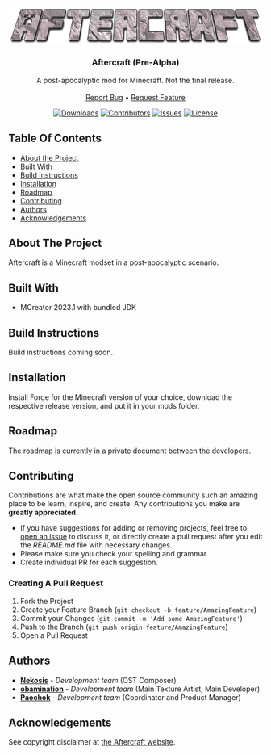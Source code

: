 <br/>
<p align="center">
  <a href="https://github.com/Aftercraft/prealpha">
    <img src="https://github.com/Aftercraft/prealpha/blob/main/images/logo.png?raw=true" alt="Logo">
  </a>

  <h3 align="center">Aftercraft (Pre-Alpha)</h3>

  <p align="center">
    A post-apocalyptic mod for Minecraft. Not the final release.
    <br/>
    <br/>
    <a href="https://github.com/Aftercraft/prealpha/issues">Report Bug</a>
    •
    <a href="https://github.com/Aftercraft/prealpha/issues">Request Feature</a>
  </p>
</p>

<p align="center">
  <a href="https://img.shields.io/github/downloads/Aftercraft/prealpha/total"><img alt="Downloads" src="https://img.shields.io/github/downloads/Aftercraft/prealpha/total"></a>
  <a href="https://img.shields.io/github/contributors/Aftercraft/prealpha?color=dark-green"><img alt="Contributors" src="https://img.shields.io/github/contributors/Aftercraft/prealpha?color=dark-green"></a>
  <a href="https://img.shields.io/github/issues/Aftercraft/prealpha"><img alt="Issues" src="https://img.shields.io/github/issues/Aftercraft/prealpha"></a>
  <a href="https://img.shields.io/github/license/Aftercraft/prealpha"><img alt="License" src="https://img.shields.io/github/license/Aftercraft/prealpha"></a>
</p>

## Table Of Contents

* [About the Project](#about-the-project)
* [Built With](#built-with)
* [Build Instructions](#build-instructions)
* [Installation](#installation)
* [Roadmap](#roadmap)
* [Contributing](#contributing)
* [Authors](#authors)
* [Acknowledgements](#acknowledgements)

## About The Project

Aftercraft is a Minecraft modset in a post-apocalyptic scenario.

## Built With

* MCreator 2023.1 with bundled JDK

## Build Instructions

Build instructions coming soon.

## Installation

Install Forge for the Minecraft version of your choice, download the respective release version, and put it in your mods folder.

## Roadmap

The roadmap is currently in a private document between the developers.

## Contributing

Contributions are what make the open source community such an amazing place to be learn, inspire, and create. Any contributions you make are **greatly appreciated**.
* If you have suggestions for adding or removing projects, feel free to [open an issue](https://github.com/Aftercraft/prealpha/issues/new) to discuss it, or directly create a pull request after you edit the *README.md* file with necessary changes.
* Please make sure you check your spelling and grammar.
* Create individual PR for each suggestion.

### Creating A Pull Request

1. Fork the Project
2. Create your Feature Branch (`git checkout -b feature/AmazingFeature`)
3. Commit your Changes (`git commit -m 'Add some AmazingFeature'`)
4. Push to the Branch (`git push origin feature/AmazingFeature`)
5. Open a Pull Request

## Authors

* **[Nekosis](https://github.com/Nekosis/)** - *Development team* (OST Composer)
* **[obamination](https://github.com/obamination/)** - *Development team* (Main Texture Artist, Main Developer)
* **[Paochok](https://github.com/Paochok/)** - *Development team* (Coordinator and Product Manager)

## Acknowledgements

See copyright disclaimer at [the Aftercraft website](https://aftercraft.github.io).
